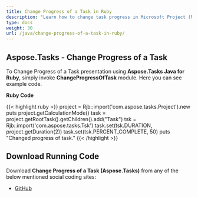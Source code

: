 ```yaml
---
title: Change Progress of a Task in Ruby
description: "Learn how to change task progress in Microsoft Project (MPP/XML) files using Aspose.Tasks Java in Ruby."
type: docs
weight: 30
url: /java/change-progress-of-a-task-in-ruby/
---
```


## **Aspose.Tasks - Change Progress of a Task**
To Change Progress of a Task presentation using **Aspose.Tasks Java for Ruby**, simply invoke **ChangeProgressOfTask** module. Here you can see example code.

**Ruby Code**

{{< highlight ruby >}}
project = Rjb::import('com.aspose.tasks.Project').new
puts project.getCalculationMode()
task = project.getRootTask().getChildren().add("Task")
tsk = Rjb::import('com.aspose.tasks.Tsk')
task.set(tsk.DURATION, project.getDuration(2))
task.set(tsk.PERCENT_COMPLETE, 50)
puts "Changed progress of task."
{{< /highlight >}}

## **Download Running Code**
Download **Change Progress of a Task (Aspose.Tasks)** from any of the below mentioned social coding sites:

- [GitHub](https://github.com/aspose-tasks/Aspose.Tasks-for-Java/blob/master/Plugins/Aspose_Tasks_Java_for_Ruby/lib/asposetasksjava/Tasks/changeprogressoftask.rb)
